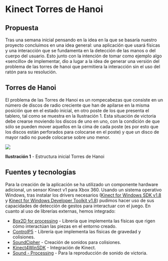 # Kinect Torres de Hanoi
## Propuesta
Tras una semana inicial pensando en la idea en la que se basaría nuestro proyecto concluimos en una idea general: una aplicación que usará físicas y una interacción que se fundamenta en la detección de las manos o del cuerpo del usuario. Esto junto con la intención de tomar como ejemplo algo «sencillo» de implementar, dio a lugar a la idea de generar una versión del problema de las torres de hanoi que permitiera la interacción sin el uso del ratón para su resolución.
## Torres de Hanoi
El problema de las Torres de Hanoi es un rompecabezas que consiste en un número de discos de radio creciente que han de apilarse en la misma posición que en el estado inicial, en otro poste de los que presenta el tablero, tal como se muestra en la Ilustración 1. Esta situación de victoria debe crearse moviendo los discos de uno en uno, con la condición de que sólo se pueden mover aquellos en la cima de cada poste (es por esto que los discos están perforados para colocarse en el poste) y que un disco de mayor radio no puede colocarse sobre uno menor.

![](https://cdn.kastatic.org/ka-perseus-images/5b5fb2670c9a185b2666637461e40c805fcc9ea5.png)

**Ilustración 1** - Estructura inicial Torres de Hanoi

## Fuentes y tecnologías
Para la creación de la aplicación se ha utilizado un componente hardware adicional, un sensor Kinect v1 para Xbox 360. Usando un sistema operativo Windows, tras instalar los drivers necesarios ([Kinect for Windows SDK v1.8](https://www.microsoft.com/en-us/download/details.aspx?id=40278) y [Kinect for Windows Developer Toolkit v1.8](https://www.microsoft.com/en-us/download/details.aspx?id=40276)) pudimos hacer uso de sus capacidades de detección de gestos para interactuar con el juego.
En cuanto al uso de librerías externas, hemos integrado:
- [Box2D for processing](https://github.com/shiffman/Box2D-for-Processing) - Librería que implementa las físicas que rigen cómo interactúan las piezas en el entorno creado.
- [ControlP5](http://www.sojamo.de/libraries/controlP5/) - Librería que implementa las físicas de gravedad y colisiones.
- [SoundCipher](http://explodingart.com/soundcipher/) - Creación de sonidos para colisiones.
- [Kinect4WinSDK](https://github.com/chungbwc/Kinect4WinSDK) - Integración de Kinect.
- [Sound - Processing](https://processing.org/reference/libraries/sound/index.html) - Para la reproducción de sonido de victoria.
